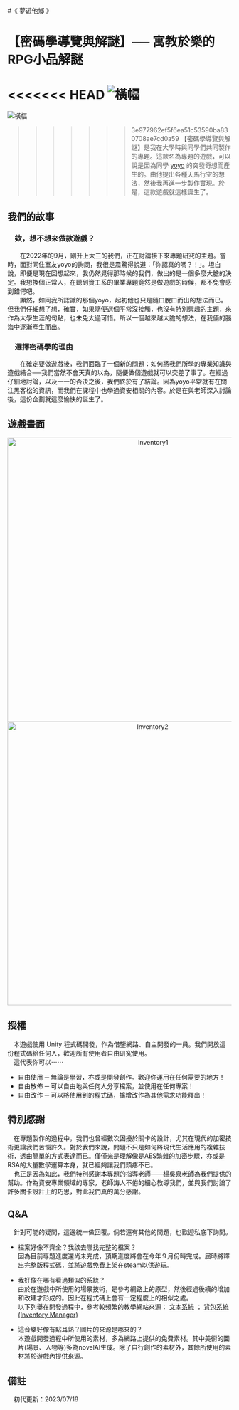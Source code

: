 #《 夢遊他鄉 》
# 【密碼學導覽與解謎】── 寓教於樂的RPG小品解謎
<<<<<<< HEAD
![橫幅]()
=======
![橫幅](https://github.com/DremeSky/Cryptology-Tour-and-Enigma-Solving/assets/114667055/f91d1edc-7b74-4562-ad73-73103f8562af>)
>>>>>>> 3e977962ef5f6ea51c53590ba830708ae7cd0a59
【密碼學導覽與解謎】是我在大學時與同學們共同製作的專題。這款名為專題的遊戲，可以說是因為同學 [yoyo](https://github.com/oydoubleyo) 的突發奇想而產生的。由他提出各種天馬行空的想法，然後我再進一步製作實現。於是，這款遊戲就這樣誕生了。


## 我們的故事
### 　欸，想不想來做款遊戲？
　　在2022年的9月，剛升上大三的我們，正在討論接下來專題研究的主題。當時，面對同住室友yoyo的詢問，我很是震驚得說道：「你認真的嗎？！」。坦白說，即便是現在回想起來，我仍然覺得那時候的我們，做出的是一個多麼大膽的決定。我想換個正常人，在聽到資工系的畢業專題竟然是做遊戲的時候，都不免會感到錯愕吧。
\
　　顯然，如同我所認識的那個yoyo，起初他也只是隨口脫口而出的想法而已。但我們仔細想了想，確實，如果隨便選個平常沒接觸，也沒有特別興趣的主題，來作為大學生涯的句點，也未免太過可惜。所以一個越來越大膽的想法，在我倆的腦海中逐漸產生而出。

### 　選擇密碼學的理由
　　在確定要做遊戲後，我們面臨了一個新的問題：如何將我們所學的專業知識與遊戲結合──我們當然不會天真的以為，隨便做個遊戲就可以交差了事了。在經過仔細地討論，以及一一的否決之後，我們終於有了結論。因為yoyo平常就有在關注黑客松的資訊，而我們在課程中也學過資安相關的內容。於是在與老師深入討論後，這份企劃就這麼愉快的誕生了。


## 遊戲畫面
<div align=center>
  <img width="639" alt="Inventory1" src="https://github.com/DremeSky/Cryptology-Tour-and-Enigma-Solving/assets/114667055/74116fae-8c95-465c-a61f-4d887a98e228">
  <img width="637" alt="Inventory2" src="https://github.com/DremeSky/Cryptology-Tour-and-Enigma-Solving/assets/114667055/8597a425-d82a-43f8-875b-4213bb7a0735">
</div>


## 授權
　本遊戲使用 Unity 程式碼開發，作為借鑒網路、自主開發的一員。我們開放這份程式碼給任何人，歡迎所有使用者自由研究使用。
　\
　這代表你可以⋯⋯
- 自由使用 ─ 無論是學習，亦或是開發創作。歡迎你運用在任何需要的地方！
- 自由散佈 ─ 可以自由地與任何人分享檔案，並使用在任何專案！
- 自由改作 ─ 可以將使用到的程式碼，擴增改作為其他需求功能釋出！


## 特別感謝
　在專題製作的過程中，我們也曾經數次困擾於關卡的設計，尤其在現代的加密技術更讓我們苦惱許久。對於我們來說，問題不只是如何將現代生活應用的複雜技術，透由簡單的方式表達而已。僅僅光是理解像是AES繁雜的加密步驟，亦或是RSA的大量數學運算本身，就已經夠讓我們頭疼不已。
\
　也正是因為如此，我們特別感謝本專題的指導老師——[楊吳泉老師](https://sites.google.com/view/isuie01/%E5%90%88%E8%81%98%E5%B8%AB%E8%B3%87/%E6%A5%8A%E5%90%B3%E6%B3%89-%E5%89%AF%E6%95%99%E6%8E%88)為我們提供的幫助。作為資安專業領域的專家，老師誨人不倦的細心教導我們，並與我們討論了許多關卡設計上的巧思，對此我們真的萬分感謝。

## Q&A
　針對可能的疑問，這邊統一做回覆。倘若還有其他的問題，也歡迎私底下詢問。

- 檔案好像不齊全？我該去哪找完整的檔案？
　<br>因為目前專題進度還尚未完成，預期進度將會在今年９月份時完成。屆時將釋出完整版程式碼，並將遊戲免費上架在steam以供遊玩。

- 我好像在哪有看過類似的系統？
　<br>由於在遊戲中所使用的場景技術，是參考網路上的原型，然後經過後續的增加和改建才形成的。因此在程式碼上會有一定程度上的相似之處。
　<br>以下列舉在開發過程中，參考較頻繁的教學網站來源：
[文本系統](https://www.youtube.com/watch?v=33XDR6E5W7g&list=PL6_cpWr0PK5w086Tm_9uyxky63xQWW6jU&ab_channel=ADworks)
 ； 
[背包系統(Inventory Manager)](https://www.youtube.com/watch?v=WHkTz14bV3s&list=PL_Pb2I110MfEYrG9JRN3R7QYRqRl6hMCc&index=1&ab_channel=MStudio)

- 這音樂好像有點耳熟？圖片的來源是哪來的？
　<br>本遊戲開發過程中所使用的素材，多為網路上提供的免費素材。其中美術的圖片(場景、人物等)多為novelAI生成。除了自行創作的素材外，其餘所使用的素材將於遊戲內提供來源。


## 備註
　初代更新：2023/07/18


